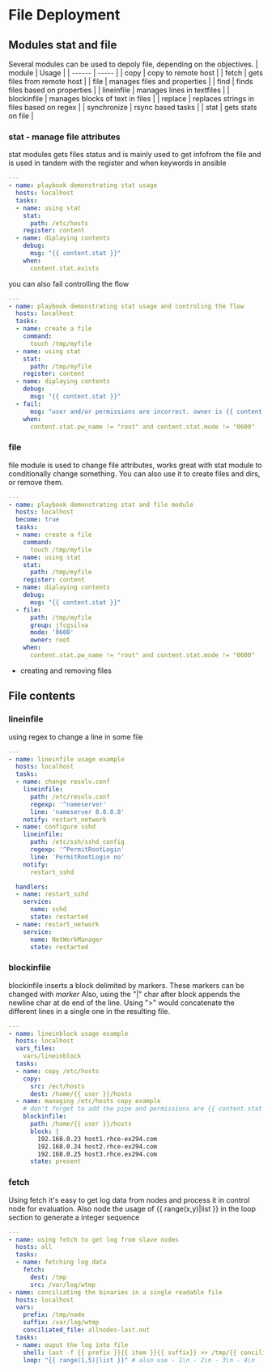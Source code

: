 # File Deployment

## Modules stat and file

Several modules can be used to depoly file, depending on the objectives.
| module | Usage |
| ------ | ----- |
| copy | copy to remote host |
| fetch | gets files from remote host |
| file | manages files and properties |
| find | finds files based on properties |
| lineinfile | manages lines in textfiles |
| blockinfile | manages blocks of text in files |
| replace | replaces strings in files based on regex |
| synchronize | rsync based tasks |
| stat | gets stats on file | 

### stat - manage file attributes

stat modules gets files status and is mainly used to get infofrom the file and is used in tandem with the register and when keywords in ansible

```yaml
---
- name: playbook demonstrating stat usage
  hosts: localhost
  tasks:
  - name: using stat
    stat:
      path: /etc/hosts
    register: content
  - name: diplaying contents 
    debug:
      msg: "{{ content.stat }}"
    when:
      content.stat.exists
```

you can also fail controlling the flow

```yaml
---
- name: playbook demonstrating stat usage and controling the flow
  hosts: localhost
  tasks:
  - name: create a file
    command:
      touch /tmp/myfile
  - name: using stat
    stat:
      path: /tmp/myfile
    register: content
  - name: diplaying contents 
    debug:
      msg: "{{ content.stat }}"
  - fail:
      msg: "user and/or permissions are incorrect. owner is {{ content.stat.pw_name }} and permissions are {{ content.stat.mode }}"
    when:
      content.stat.pw_name != "root" and content.stat.mode != "0600"
```

### file

file module is used to change file attributes, works great with stat module to conditionally change something. You can also use it to create files and dirs, or remove them.

```yaml
---
- name: playbook demonstrating stat and file module
  hosts: localhost
  become: true
  tasks:
  - name: create a file
    command:
      touch /tmp/myfile
  - name: using stat
    stat:
      path: /tmp/myfile
    register: content
  - name: diplaying contents 
    debug:
      msg: "{{ content.stat }}"
  - file:
      path: /tmp/myfile
      group: jfcgsilva
      mode: '0600'
      owner: root 
    when:
      content.stat.pw_name != "root" and content.stat.mode != "0600"
```

* creating and removing files


## File contents

### lineinfile

using regex to change a line in some file

```yaml
---
- name: lineinfile usage example
  hosts: localhost
  tasks:
  - name: change resolv.conf
    lineinfile:
      path: /etc/resolv.conf
      regexp: '^nameserver'
      line: 'nameserver 8.8.8.8'
    notify: restart_network
  - name: configure sshd
    lineinfile:
      path: /etc/ssh/sshd_config
      regexp: '^PermitRootLogin'
      line: 'PermitRootLogin no'
    notify:
      restart_sshd

  handlers:
  - name: restart_sshd
    service:
      name: sshd
      state: restarted
  - name: restart_network
    service:
      name: NetWorkManager
      state: restarted
```

### blockinfile

blockinfile inserts a block delimited by markers. These markers can be changed with *marker*
Also, using the "|" char after block appends the newline char at de end of the line. Using ">" would concatenate the different lines in a single one in the resulting file.

```yaml
---
- name: lineinblock usage example
  hosts: localhost
  vars_files:
    vars/lineinblock
  tasks:
  - name: copy /etc/hosts
    copy:
      src: /ect/hosts
      dest: /home/{{ user }}/hosts
  - name: managing /etc/hosts copy example
    # don't forget to add the pipe and permissions are {{ content.stat    .permissions }}
    blockinfile:
      path: /home/{{ user }}/hosts
      block: |
        192.168.0.23 host1.rhce-ex294.com
        192.168.0.24 host2.rhce-ex294.com
        192.168.0.25 host3.rhce.ex294.com
      state: present
```
### fetch

Using fetch it's easy to get log data from nodes and process it in control node for evaluation. Also node the usage of {{ range(x,y)|list }} in the loop section to generate a integer sequence


```yaml
---
- name: using fetch to get log from slave nodes
  hosts: all
  tasks:
  - name: fetching log data
    fetch:
      dest: /tmp
      src: /var/log/wtmp
- name: conciliating the binaries in a single readable file
  hosts: localhost
  vars:
    prefix: /tmp/node
    suffix: /var/log/wtmp
    conciliated_file: allnodes-last.out
  tasks:
  - name: ouput the log into file
    shell: last -f {{ prefix }}{{ item }}{{ suffix}} >> /tmp/{{ conciliated_file }}
    loop: "{{ range(1,5)|list }}" # also use - 1\n - 2\n - 3\n - 4\n

```
